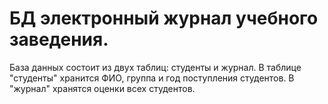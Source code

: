 # БД электронный журнал учебного заведения.
База данных состоит из двух таблиц: студенты и журнал.
В таблице "студенты" хранится ФИО, группа и год поступления студентов.
В "журнал" хранятся оценки всех студентов.
